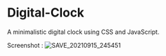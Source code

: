 # Digital-Clock
A minimalistic digital clock using CSS and JavaScript. 

Screenshot :
![SAVE_20210915_245451](https://user-images.githubusercontent.com/87434224/133321310-d8182685-52d7-4de6-87bc-eb4aceb11a36.jpg)

